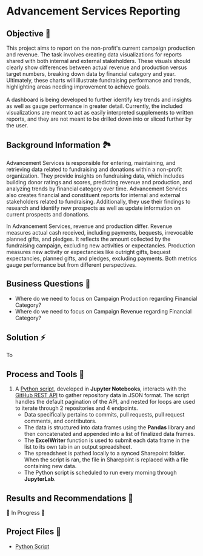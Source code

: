 <h1>Advancement Services Reporting</h1>


<h2>Objective 🎯</h2>


This project aims to report on the non-profit's current campaign production and revenue. The task involves creating data visualizations for reports shared with both internal and external stakeholders. These visuals should clearly show differences between actual revenue and production versus target numbers, breaking down data by financial category and year. Ultimately, these charts will illustrate fundraising performance and trends, highlighting areas needing improvement to achieve goals. 
<br><br>
A dashboard is being developed to further identify key trends and insights as well as gauge performance in greater detail.  Currently, the included visualizations are meant to act as easily interpreted supplements to written reports, and they are not meant to be drilled down into or sliced further by the user.


<h2>Background Information 🏞️</h2>

Advancement Services is responsible for entering, maintaining, and retrieving data related to fundraising and donations within a non-profit organization. They provide insights on fundraising data, which includes building donor ratings and scores, predicting revenue and production, and analyzing trends by financial category over time.  Advancement Services also creates financial and constituent reports for internal and external stakeholders related to fundraising. Additionally, they use their findings to research and identify new prospects as well as update information on current prospects and donations. 

In Advancement Services, revenue and production differ. Revenue measures actual cash received, including payments, bequests, irrevocable planned gifts, and pledges. It reflects the amount collected by the fundraising campaign, excluding new activities or expectancies. Production measures new activity or expectancies like outright gifts, bequest expectancies, planned gifts, and pledges, excluding payments. Both metrics gauge performance but from different perspectives.

<h2>Business Questions 🔎</h2> 
  
  -  Where do we need to focus on Campaign Production regarding Financial Category?
  -  Where do we need to focus on Campaign Revenue regarding Financial Category?





<h2>Solution ⚡️ </h2>

To

<h2>Process and Tools 🔨 </h2>

1. A [Python script](https://github.com/lewisdecarolis19/GithubUtilizationMetrics/blob/main/Get_GitHub_Data.py), developed in <b>Jupyter Notebooks</b>, interacts with the [GitHub REST API](https://docs.github.com/en/rest?apiVersion=2022-11-28) to gather repository data in JSON format.  The script handles the default pagination of the API, and nested for loops are used to iterate through 2 repositories and 4 endpoints.
    - Data specifically pertains to commits, pull requests, pull request comments, and contributors.
    - The data is structured into data frames using the <b>Pandas</b> library and then concatenated and appended into a list of finalized data frames.
    - The <b>ExcelWriter</b> function is used to submit each data frame in the list to its own tab in an output spreadsheet.
    - The spreadsheet is pathed locally to a synced Sharepoint folder.  When the script is ran, the file in Sharepoint is replaced with a file containing new data.
    - The Python script is scheduled to run every morning through <b>JupyterLab</b>.


<h2>Results and Recommendations 🚀</h2>

🚧 In Progress 🚧

<h2>Project Files 📄</h2>

-  [Python Script](https://github.com/lewisdecarolis19/GithubUtilizationMetrics/blob/main/Get_GitHub_Data.py)

